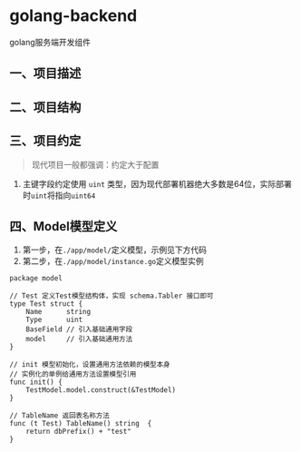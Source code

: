 # golang-backend

golang服务端开发组件

## 一、项目描述

## 二、项目结构

## 三、项目约定

> 现代项目一般都强调：约定大于配置

1. 主键字段约定使用 `uint` 类型，因为现代部署机器绝大多数是64位，实际部署时`uint`将指向`uint64`

## 四、Model模型定义

1. 第一步，在`./app/model/`定义模型，示例见下方代码
2. 第二步，在`./app/model/instance.go`定义模型实例

````
package model

// Test 定义Test模型结构体，实现 schema.Tabler 接口即可
type Test struct {
	Name      string
	Type      uint
	BaseField // 引入基础通用字段
	model     // 引入基础通用方法
}

// init 模型初始化，设置通用方法依赖的模型本身
// 实例化的单例给通用方法设置模型引用
func init() {
	TestModel.model.construct(&TestModel)
}

// TableName 返回表名称方法
func (t Test) TableName() string  {
	return dbPrefix() + "test"
}
````